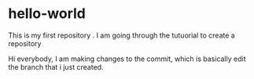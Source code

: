 # hello-world
This is my first repository . I am going through the tutuorial to create a repository 

Hi everybody, I am making changes to the commit, which is basically edit the branch that i just created. 
